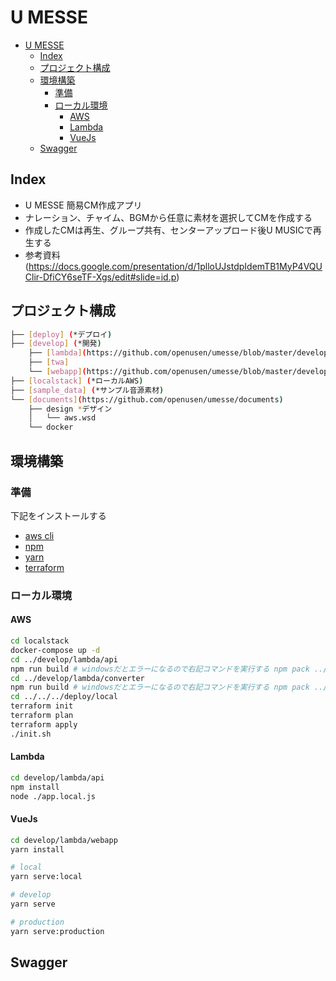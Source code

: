 # U MESSE

- [U MESSE](#u-messe)
  - [Index](#index)
  - [プロジェクト構成](#プロジェクト構成)
  - [環境構築](#環境構築)
    - [準備](#準備)
    - [ローカル環境](#ローカル環境)
      - [AWS](#aws)
      - [Lambda](#lambda)
      - [VueJs](#vuejs)
  - [Swagger](#swagger)

## Index

- U MESSE 簡易CM作成アプリ
- ナレーション、チャイム、BGMから任意に素材を選択してCMを作成する
- 作成したCMは再生、グループ共有、センターアップロード後U MUSICで再生する
- 参考資料(https://docs.google.com/presentation/d/1plloUJstdpIdemTB1MyP4VQUClir-DfiCY6seTF-Xgs/edit#slide=id.p)

## プロジェクト構成

```bash
├── [deploy] (*デプロイ)
├── [develop] (*開発)
    ├── [lambda](https://github.com/openusen/umesse/blob/master/develop/lambda/README.md)
    ├── [twa]
    └── [webapp](https://github.com/openusen/umesse/blob/master/develop/webapp/README.md)
├── [localstack] (*ローカルAWS)
├── [sample_data] (*サンプル音源素材)
└── [documents](https://github.com/openusen/umesse/documents)
    ├── design *デザイン
    │   └── aws.wsd
    └── docker
```

## 環境構築

### 準備

下記をインストールする

- [aws cli](https://docs.aws.amazon.com/ja_jp/cli/latest/userguide/install-cliv2.html)
- [npm](https://nodejs.org/ja/download/)
- [yarn](https://classic.yarnpkg.com/ja/docs/install/#windows-stable)
- [terraform](https://www.terraform.io/downloads.html)

### ローカル環境

#### AWS

```bash
cd localstack
docker-compose up -d
cd ../develop/lambda/api
npm run build # windowsだとエラーになるので右記コマンドを実行する npm pack ../layer/nodejs/node_modules/umesse-lib/ && npm install --no-save umesse-lib-0.0.1.tgz
cd ../develop/lambda/converter
npm run build # windowsだとエラーになるので右記コマンドを実行する npm pack ../layer/nodejs/node_modules/umesse-lib/ && npm install --no-save umesse-lib-0.0.1.tgz
cd ../../../deploy/local
terraform init
terraform plan
terraform apply
./init.sh
```

#### Lambda

```bash
cd develop/lambda/api
npm install
node ./app.local.js
```

#### VueJs

```bash
cd develop/lambda/webapp
yarn install

# local
yarn serve:local

# develop
yarn serve

# production
yarn serve:production
```

## Swagger
